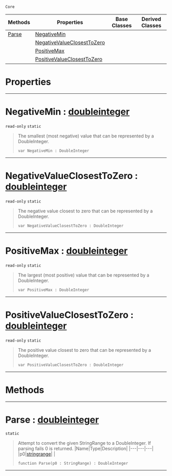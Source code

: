  `Core`

|Methods|Properties|Base Classes|Derived Classes|
|---|---|---|---|
|[ Parse](https://github.com/ArendDanielek/ZeroDocsTest/blob/master/code_reference/zilch_base_types/doubleinteger.markdown#parse-zero-engine-docume)|[ NegativeMin](https://github.com/ArendDanielek/ZeroDocsTest/blob/master/code_reference/zilch_base_types/doubleinteger.markdown#negativemin-zero-engine)| | |
| |[ NegativeValueClosestToZero](https://github.com/ArendDanielek/ZeroDocsTest/blob/master/code_reference/zilch_base_types/doubleinteger.markdown#negativevalueclosesttoze)| | |
| |[ PositiveMax](https://github.com/ArendDanielek/ZeroDocsTest/blob/master/code_reference/zilch_base_types/doubleinteger.markdown#positivemax-zero-engine)| | |
| |[ PositiveValueClosestToZero](https://github.com/ArendDanielek/ZeroDocsTest/blob/master/code_reference/zilch_base_types/doubleinteger.markdown#positivevalueclosesttoze)| | |


 #  Properties


---  
 #  NegativeMin : [doubleinteger](https://github.com/ArendDanielek/ZeroDocsTest/blob/master/code_reference/zilch_base_types/doubleinteger.markdown)

 `read-only` `static`

> The smallest (most negative) value that can be represented by a DoubleInteger.
> ``` lang=cpp, name=Zilch
> var NegativeMin : DoubleInteger


---  
 #  NegativeValueClosestToZero : [doubleinteger](https://github.com/ArendDanielek/ZeroDocsTest/blob/master/code_reference/zilch_base_types/doubleinteger.markdown)

 `read-only` `static`

> The negative value closest to zero that can be represented by a DoubleInteger.
> ``` lang=cpp, name=Zilch
> var NegativeValueClosestToZero : DoubleInteger


---  
 #  PositiveMax : [doubleinteger](https://github.com/ArendDanielek/ZeroDocsTest/blob/master/code_reference/zilch_base_types/doubleinteger.markdown)

 `read-only` `static`

> The largest (most positive) value that can be represented by a DoubleInteger.
> ``` lang=cpp, name=Zilch
> var PositiveMax : DoubleInteger


---  
 #  PositiveValueClosestToZero : [doubleinteger](https://github.com/ArendDanielek/ZeroDocsTest/blob/master/code_reference/zilch_base_types/doubleinteger.markdown)

 `read-only` `static`

> The positive value closest to zero that can be represented by a DoubleInteger.
> ``` lang=cpp, name=Zilch
> var PositiveValueClosestToZero : DoubleInteger


---  
 #  Methods


---  
 #  Parse : [doubleinteger](https://github.com/ArendDanielek/ZeroDocsTest/blob/master/code_reference/zilch_base_types/doubleinteger.markdown)

 `static`

> Attempt to convert the given StringRange to a DoubleInteger. If parsing fails 0 is returned.
> |Name|Type|Description|
> |---|---|---|
> |p0|[stringrange](https://github.com/ArendDanielek/ZeroDocsTest/blob/master/code_reference/zilch_base_types/stringrange.markdown)| |
> ``` lang=cpp, name=Zilch
> function Parse(p0 : StringRange) : DoubleInteger
> ``` 


---  
 
  
  
  
  
  
  
  

 